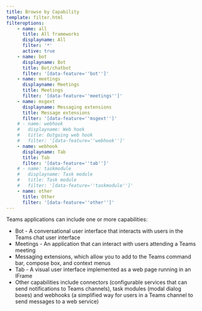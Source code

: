 ```yaml
---
title: Browse by Capability
template: filter.html
filteroptions:
    - name: all
      title: All frameworks
      displayname: All
      filter: '*'
      active: true
    - name: bot
      displayname: Bot
      title: Bot/chatbot
      filter: '[data-feature=''bot'']'
    - name: meetings
      displayname: Meetings
      title: Meetings
      filter: '[data-feature=''meetings'']'
    - name: msgext
      displayname: Messaging extensions
      title: Message extensions
      filter: '[data-feature=''msgext'']'
    # - name: webhook
    #   displayname: Web hook
    #   title: Outgoing web hook
    #   filter: '[data-feature=''webhook'']'
    - name: webhook
      displayname: Tab
      title: Tab
      filter: '[data-feature=''tab'']'
    # - name: taskmodule
    #   displayname: Task module
    #   title: Task module
    #   filter: '[data-feature=''taskmodule'']'      
    - name: other
      title: Other
      filter: '[data-feature=''other'']'   
---
```


Teams applications can include one or more capabilities:

 * Bot - A conversational user interface that interacts with users in the Teams chat user interface
 * Meetings - An application that can interact with users attending a Teams meeting
 * Messaging extensions, which allow you to add to the Teams command bar, compose box, and context menus
 * Tab - A visual user interface implemented as a web page running in an IFrame
 * Other capabilities include connectors (configurable services that can send notifications to Teams channels), task modules (modal dialog boxes) and webhooks (a simplified way for users in a Teams channel to send messages to a web service)


